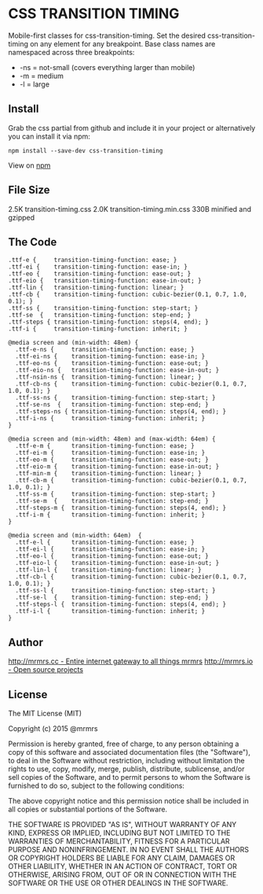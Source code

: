 # CSS TRANSITION TIMING

  Mobile-first classes for css-transition-timing.
  Set the desired css-transition-timing on any element for any breakpoint.
  Base class names are namespaced across three breakpoints:

*  -ns = not-small (covers everything larger than mobile)
*  -m  = medium
*  -l  = large

## Install
Grab the css partial from github and include it in your project or alternatively
you can install it via npm:
```
npm install --save-dev css-transition-timing
```
View on [npm](https://www.npmjs.org/package/css-transition-timing)


## File Size

2.5K transition-timing.css
2.0K transition-timing.min.css
330B minified and gzipped

## The Code
```
.ttf-e {     transition-timing-function: ease; }
.ttf-ei {    transition-timing-function: ease-in; }
.ttf-eo {    transition-timing-function: ease-out; }
.ttf-eio {   transition-timing-function: ease-in-out; }
.ttf-lin {   transition-timing-function: linear; }
.ttf-cb {    transition-timing-function: cubic-bezier(0.1, 0.7, 1.0, 0.1); }
.ttf-ss {    transition-timing-function: step-start; }
.ttf-se  {   transition-timing-function: step-end; }
.ttf-steps { transition-timing-function: steps(4, end); }
.ttf-i {     transition-timing-function: inherit; }

@media screen and (min-width: 48em) {
  .ttf-e-ns { 	  transition-timing-function: ease; }
  .ttf-ei-ns {    transition-timing-function: ease-in; }
  .ttf-eo-ns {    transition-timing-function: ease-out; }
  .ttf-eio-ns {   transition-timing-function: ease-in-out; }
  .ttf-nsin-ns {  transition-timing-function: linear; }
  .ttf-cb-ns {    transition-timing-function: cubic-bezier(0.1, 0.7, 1.0, 0.1); }
  .ttf-ss-ns {    transition-timing-function: step-start; }
  .ttf-se-ns  {   transition-timing-function: step-end; }
  .ttf-steps-ns { transition-timing-function: steps(4, end); }
  .ttf-i-ns {     transition-timing-function: inherit; }
}

@media screen and (min-width: 48em) and (max-width: 64em) {
  .ttf-e-m {      transition-timing-function: ease; }
  .ttf-ei-m {     transition-timing-function: ease-in; }
  .ttf-eo-m {     transition-timing-function: ease-out; }
  .ttf-eio-m {    transition-timing-function: ease-in-out; }
  .ttf-min-m {    transition-timing-function: linear; }
  .ttf-cb-m {     transition-timing-function: cubic-bezier(0.1, 0.7, 1.0, 0.1); }
  .ttf-ss-m {     transition-timing-function: step-start; }
  .ttf-se-m  {    transition-timing-function: step-end; }
  .ttf-steps-m {  transition-timing-function: steps(4, end); }
  .ttf-i-m {      transition-timing-function: inherit; }
}

@media screen and (min-width: 64em)  {
  .ttf-e-l {      transition-timing-function: ease; }
  .ttf-ei-l {     transition-timing-function: ease-in; }
  .ttf-eo-l {     transition-timing-function: ease-out; }
  .ttf-eio-l {    transition-timing-function: ease-in-out; }
  .ttf-lin-l {    transition-timing-function: linear; }
  .ttf-cb-l {     transition-timing-function: cubic-bezier(0.1, 0.7, 1.0, 0.1); }
  .ttf-ss-l {     transition-timing-function: step-start; }
  .ttf-se-l  {    transition-timing-function: step-end; }
  .ttf-steps-l {  transition-timing-function: steps(4, end); }
  .ttf-i-l {      transition-timing-function: inherit; }
}

```

## Author

[http://mrmrs.cc - Entire internet gateway to all things mrmrs](http://mrmrs.cc)
[http://mrmrs.io - Open source projects](http://mrmrs.io)

## License

The MIT License (MIT)

Copyright (c) 2015 @mrmrs

Permission is hereby granted, free of charge, to any person obtaining a copy
of this software and associated documentation files (the "Software"), to deal
in the Software without restriction, including without limitation the rights
to use, copy, modify, merge, publish, distribute, sublicense, and/or sell
copies of the Software, and to permit persons to whom the Software is
furnished to do so, subject to the following conditions:

The above copyright notice and this permission notice shall be included in
all copies or substantial portions of the Software.

THE SOFTWARE IS PROVIDED "AS IS", WITHOUT WARRANTY OF ANY KIND, EXPRESS OR
IMPLIED, INCLUDING BUT NOT LIMITED TO THE WARRANTIES OF MERCHANTABILITY,
FITNESS FOR A PARTICULAR PURPOSE AND NONINFRINGEMENT. IN NO EVENT SHALL THE
AUTHORS OR COPYRIGHT HOLDERS BE LIABLE FOR ANY CLAIM, DAMAGES OR OTHER
LIABILITY, WHETHER IN AN ACTION OF CONTRACT, TORT OR OTHERWISE, ARISING FROM,
OUT OF OR IN CONNECTION WITH THE SOFTWARE OR THE USE OR OTHER DEALINGS IN
THE SOFTWARE.

